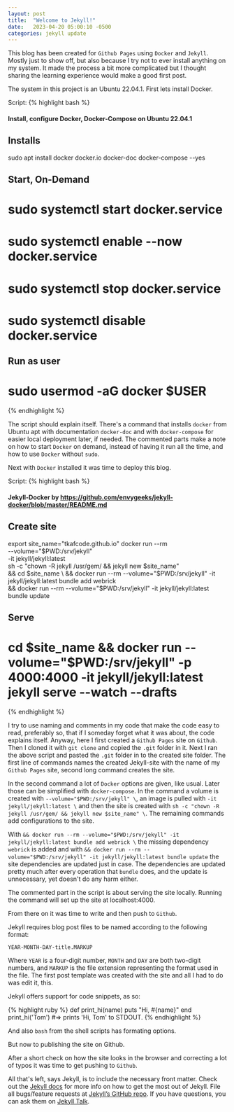 ```yaml
---
layout: post
title:  "Welcome to Jekyll!"
date:   2023-04-20 05:00:10 -0500
categories: jekyll update
---
```


This blog has been created for `Github Pages` using `Docker` and `Jekyll`. Mostly just to show off, but also because I try not to ever install anything on my system. It made the process a bit more complicated but I thought sharing the learning experience would make a good first post.

The system in this project is an Ubuntu 22.04.1. First lets install Docker.

Script:
{% highlight bash %}
####    Install, configure Docker, Docker-Compose on Ubuntu 22.04.1

##  Installs
sudo apt install docker docker.io docker-doc docker-compose --yes

##  Start, On-Demand
# sudo systemctl start docker.service
# sudo systemctl enable --now docker.service
# sudo systemctl stop docker.service
# sudo systemctl disable docker.service

##  Run as user
# sudo usermod -aG docker $USER
{% endhighlight %}

The script should explain itself. There's a command that installs `docker` from Ubuntu apt with documentation `docker-doc` and with `docker-compose` for easier local deployment later, if needed. The commented parts make a note on how to start `Docker` on demand, instead of having it run all the time, and how to use `Docker` without `sudo`.

Next with `Docker` installed it was time to deploy this blog.

Script:
{% highlight bash %}
####    Jekyll-Docker by https://github.com/envygeeks/jekyll-docker/blob/master/README.md

##  Create site
export site_name="tkafcode.github.io"
docker run --rm \
  --volume="$PWD:/srv/jekyll" \
  -it jekyll/jekyll:latest \
  sh -c "chown -R jekyll /usr/gem/ && jekyll new $site_name" \
  && cd $site_name \
  && docker run --rm --volume="$PWD:/srv/jekyll" -it jekyll/jekyll:latest bundle add webrick \
  && docker run --rm --volume="$PWD:/srv/jekyll" -it jekyll/jekyll:latest bundle update

##  Serve
# cd $site_name && docker run --volume="$PWD:/srv/jekyll" -p 4000:4000 -it jekyll/jekyll:latest jekyll serve --watch --drafts
{% endhighlight %}

I try to use naming and comments in my code that make the code easy to read, preferably so, that if I someday forget what it was about, the code explains itself. Anyway, here I first created a `Github Pages` site on `Github`. Then I cloned it with `git clone` and copied the `.git` folder in it. Next I ran the above script and pasted the `.git` folder in to the created site folder. The first line of commands names the created Jekyll-site with the name of my `Github Pages` site, second long command creates the site.

In the second command a lot of `Docker` options are given, like usual. Later those can be simplified with `docker-compose`. In the command a volume is created with `--volume="$PWD:/srv/jekyll" \`, an image is pulled with `-it jekyll/jekyll:latest \` and then the site is created with `sh -c "chown -R jekyll /usr/gem/ && jekyll new $site_name" \`. The remaining commands add configurations to the site.

With `&& docker run --rm --volume="$PWD:/srv/jekyll" -it jekyll/jekyll:latest bundle add webrick \` the missing dependency `webrick` is added and with `&& docker run --rm --volume="$PWD:/srv/jekyll" -it jekyll/jekyll:latest bundle update` the site dependencies are updated just in case. The dependencies are updated pretty much after every operation that `bundle` does, and the update is unnecessary, yet doesn't do any harm either.

The commented part in the script is about serving the  site locally. Running the command will set up the site at localhost:4000.

From there on it was time to write and then push to `Github`.

Jekyll requires blog post files to be named according to the following format:

`YEAR-MONTH-DAY-title.MARKUP`

Where `YEAR` is a four-digit number, `MONTH` and `DAY` are both two-digit numbers, and `MARKUP` is the file extension representing the format used in the file. The first post template was created with the site and all I had to do was edit it, this.

Jekyll offers support for code snippets, as so:

{% highlight ruby %}
def print_hi(name)
  puts "Hi, #{name}"
end
print_hi('Tom')
#=> prints 'Hi, Tom' to STDOUT.
{% endhighlight %}

And also `bash` from the shell scripts has formating options.

But now to publishing the site on Github.

After a short check on how the site looks in the browser and correcting a lot of typos it was time to get pushing to `Github`. 

All that's left, says Jekyll, is to include the necessary front matter. Check out the [Jekyll docs][jekyll-docs] for more info on how to get the most out of Jekyll. File all bugs/feature requests at [Jekyll’s GitHub repo][jekyll-gh]. If you have questions, you can ask them on [Jekyll Talk][jekyll-talk].

[jekyll-docs]: https://jekyllrb.com/docs/home
[jekyll-gh]:   https://github.com/jekyll/jekyll
[jekyll-talk]: https://talk.jekyllrb.com/
